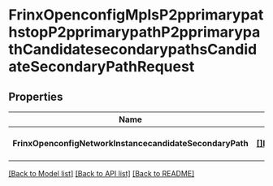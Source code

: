 # FrinxOpenconfigMplsP2pprimarypathstopP2pprimarypathP2pprimarypathCandidatesecondarypathsCandidateSecondaryPathRequest

## Properties
Name | Type | Description | Notes
------------ | ------------- | ------------- | -------------
**FrinxOpenconfigNetworkInstancecandidateSecondaryPath** | [**[]FrinxOpenconfigMplsP2pprimarypathstopP2pprimarypathP2pprimarypathCandidatesecondarypathsCandidateSecondaryPath**](frinx.openconfig.mpls.p2pprimarypathstop.p2pprimarypath.p2pprimarypath.candidatesecondarypaths.CandidateSecondaryPath.md) |  | [optional] [default to null]

[[Back to Model list]](../README.md#documentation-for-models) [[Back to API list]](../README.md#documentation-for-api-endpoints) [[Back to README]](../README.md)


